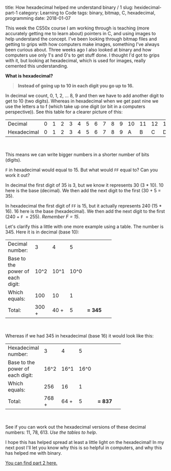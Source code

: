 title: How hexadecimal helped me understand binary / 1 
slug: hexidecimal-part-1
category: Learning to Code
tags: binary, bitmap, C, hexadecimal, programming
date: 2018-01-07

This week the CS50x course I am working through is teaching (more accurately getting me to learn about) pointers in C, and using images to help understand the concept. I've been looking through bitmap files and getting to grips with how computers make images, something I've always been curious about. Three weeks ago I also looked at binary and how computers use only 1's and 0's to get stuff done. I thought I'd got to grips with it, but looking at hexadecimal, which is used for images, really cemented this understanding.

**What is hexadecimal?**
> **Instead of going up to 10 in each digit you go up to 16.**

In decimal we count, 0, 1, 2, ... 8, 9 and then we have to add another digit to get to 10 (two digits). Whereas in hexadecimal when we get past nine we use the letters a to f (which take up one digit (or bit in a computers perspective)). See this table for a clearer picture of this:

<div class="table-scroll">
<table cellspacing="0">
<colgroup width="85"></colgroup>
<colgroup span="10" width="20"></colgroup>
<colgroup span="6" width="28"></colgroup>
<tbody>
<tr>
<td height="17">Decimal</td>
<td>0</td>
<td>1</td>
<td>2</td>
<td>3</td>
<td>4</td>
<td>5</td>
<td>6</td>
<td>7</td>
<td>8</td>
<td>9</td>
<td>10</td>
<td>11</td>
<td>12</td>
<td>13</td>
<td>14</td>
<td>15</td>
</tr>
<tr>
<td height="17">Hexadecimal</td>
<td>0</td>
<td>1</td>
<td>2</td>
<td>3</td>
<td>4</td>
<td>5</td>
<td>6</td>
<td>7</td>
<td>8</td>
<td>9</td>
<td>A</td>
<td>B</td>
<td>C</td>
<td>D</td>
<td>E</td>
<td>F</td>
</tr>
</tbody>
</table>
</div>
&nbsp;

This means we can write bigger numbers in a shorter number of bits (digits).

`F` in hexadecimal would equal to 15. But what would `FF` equal to? Can you work it out?

In decimal the first digit of 35 is 3, but we know it represents 30 (3 * 10). 10 here is the base (decimal). We then add the next digit to the first (30 + 5 = 35).

In hexadecimal the first digit of `FF` is 15, but it actually represents 240 (15 * 16). 16 here is the base (hexadecimal). We then add the next digit to the first (240 + `F`  = 255). _Remember F = 15_.

Let's clarify this a little with one more example using a table. The number is 345. Here it is in decimal (base 10):

<div class="table-scroll">
<table cellspacing="0">
<colgroup width="85"></colgroup>
<colgroup span="3" width="39"></colgroup>
<colgroup width="85"></colgroup>
<tbody>
<tr>
<td height="17">Decimal number:</td>
<td>3</td>
<td>4</td>
<td>5</td>
<td></td>
</tr>
<tr>
<td height="17">Base to the power of each digit:</td>
<td>10^2</td>
<td>10^1</td>
<td>10^0</td>
<td></td>
</tr>
<tr>
<td height="17">Which equals:</td>
<td>100</td>
<td>10</td>
<td>1</td>
<td></td>
</tr>
<tr>
<td height="17">Total:</td>
<td>300 +</td>
<td>40 +</td>
<td>5</td>
<td><strong>= 345</strong></td>
</tr>
</tbody>
</table>
</div>
&nbsp;

Whereas if we had 345 in hexadecimal (base 16) it would look like this:

<div class="table-scroll">
<table cellspacing="0">
<colgroup width="85"></colgroup>
<colgroup span="3" width="39"></colgroup>
<colgroup width="85"></colgroup>
<tbody>
<tr>
<td height="17">Hexadecimal number:</td>
<td>3</td>
<td>4</td>
<td>5</td>
<td></td>
</tr>
<tr>
<td height="17">Base to the power of each digit:</td>
<td>16^2</td>
<td>16^1</td>
<td>16^0</td>
<td></td>
</tr>
<tr>
<td height="17">Which equals:</td>
<td>256</td>
<td>16</td>
<td>1</td>
<td></td>
</tr>
<tr>
<td height="17">Total:</td>
<td>768 +</td>
<td>64 +</td>
<td>5</td>
<td><strong> = 837</strong></td>
</tr>
</tbody>
</table>
</div>
&nbsp;

See if you can work out the hexadecimal versions of these decimal numbers: 11, 78, 613. _Use the tables to help_.

I hope this has helped spread at least a little light on the hexadecimal! In my next post I'll let you know why this is so helpful in computers, and why this has helped me with binary.

[You can find part 2 here.]({filename}/posts/hexidecimal-part-2.md)